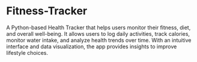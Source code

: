 # Fitness-Tracker
A Python-based Health Tracker that helps users monitor their fitness, diet, and overall well-being. It allows users to log daily activities, track calories, monitor water intake, and analyze health trends over time. With an intuitive interface and data visualization, the app provides insights to improve lifestyle choices.
